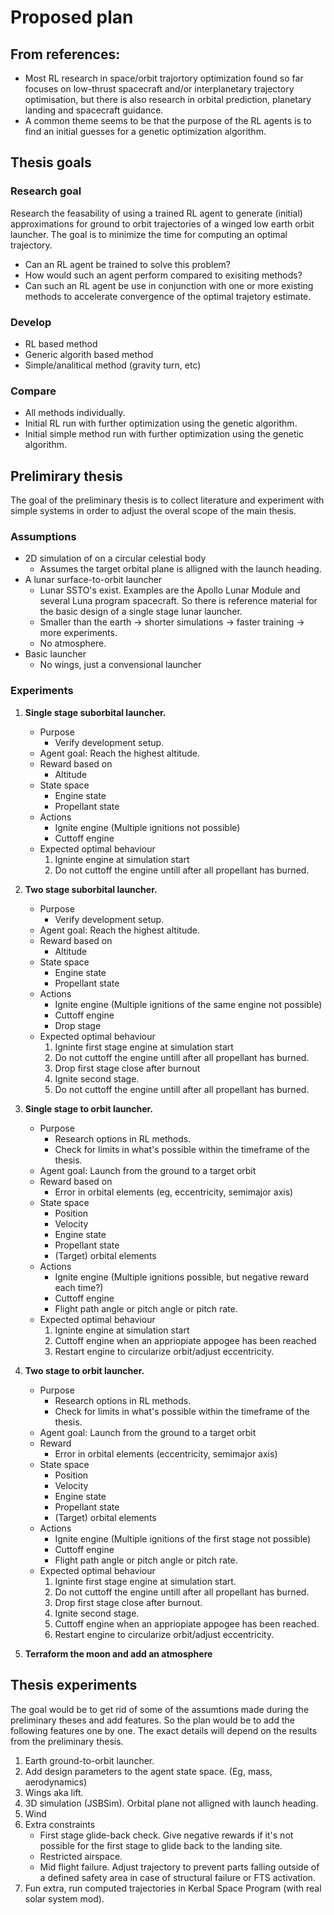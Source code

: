 # Proposed plan

## From references:
 - Most RL research in space/orbit trajortory optimization 
   found so far focuses on low-thrust spacecraft and/or 
   interplanetary trajectory optimisation, but there is 
   also research in orbital prediction, planetary landing 
   and spacecraft guidance.
 - A common theme seems to be that the purpose of the RL agents 
   is to find an initial guesses for a genetic optimization 
   algorithm.


## Thesis goals
### Research goal
Research the feasability of using a trained RL agent
to generate (initial) approximations for ground to orbit 
trajectories of a winged low earth orbit launcher. The goal is
to minimize the time for computing an optimal trajectory.
 - Can an RL agent be trained to solve this problem?
 - How would such an agent perform compared to exisiting 
   methods?
 - Can such an RL agent be use in conjunction with one or
   more existing methods to accelerate convergence of the 
   optimal trajetory estimate.
   
### Develop
 * RL based method
 * Generic algorith based method
 * Simple/analitical method (gravity turn, etc)

### Compare
 * All methods individually.
 * Initial RL run with further optimization using the genetic algorithm.
 * Initial simple method run with further optimization using the genetic 
   algorithm.


## Prelimirary thesis
The goal of the preliminary thesis is to collect literature and experiment
with simple systems in order to adjust the overal scope of the main thesis.

### Assumptions
 * 2D simulation of on a circular celestial body
    - Assumes the target orbital plane is alligned with the
      launch heading.
 * A lunar surface-to-orbit launcher
    - Lunar SSTO's exist. Examples are the Apollo Lunar Module 
      and several Luna program spacecraft. So there is reference 
      material for the basic design of a single stage lunar 
      launcher.
    - Smaller than the earth → shorter simulations → faster training → more experiments.
    - No atmosphere.
 * Basic launcher
    - No wings, just a convensional launcher
    
### Experiments
 1. **Single stage suborbital launcher.**
    - Purpose
       - Verify development setup.
    - Agent goal: Reach the highest altitude.
    - Reward based on
      * Altitude
    - State space
      * Engine state
      * Propellant state
    - Actions
      * Ignite engine (Multiple ignitions not possible)
      * Cuttoff engine
    - Expected optimal behaviour
      1. Igninte engine at simulation start
      2. Do not cuttoff the engine untill after
         all propellant has burned.

 2. **Two stage suborbital launcher.**
    - Purpose
       - Verify development setup.
    - Agent goal: Reach the highest altitude.
    - Reward based on
      * Altitude
    - State space
      * Engine state
      * Propellant state
    - Actions
      * Ignite engine (Multiple ignitions of the same engine not possible)
      * Cuttoff engine
      * Drop stage
    - Expected optimal behaviour
      1. Igninte first stage engine at simulation start
      2. Do not cuttoff the engine untill after
         all propellant has burned.
      4. Drop first stage close after burnout
      5. Ignite second stage.
      6. Do not cuttoff the engine untill after
         all propellant has burned.
          
 3. **Single stage to orbit launcher.**
    - Purpose
       - Research options in RL methods.
       - Check for limits in what's possible within the timeframe of the
         thesis.
    - Agent goal: Launch from the ground to a target orbit
    - Reward based on
      * Error in orbital elements (eg, eccentricity, semimajor axis)
    - State space
      * Position
      * Velocity
      * Engine state
      * Propellant state
      * (Target) orbital elements
    - Actions
      * Ignite engine (Multiple ignitions possible, but negative reward 
        each time?)
      * Cuttoff engine
      * Flight path angle or pitch angle or pitch rate.
    - Expected optimal behaviour
      1. Igninte engine at simulation start
      2. Cuttoff engine when an appriopiate appogee has been reached
      3. Restart engine to circularize orbit/adjust eccentricity.
          
 4. **Two stage to orbit launcher.**
    - Purpose
       - Research options in RL methods.
       - Check for limits in what's possible within the timeframe of the
         thesis.
    - Agent goal: Launch from the ground to a target orbit
    - Reward
      * Error in orbital elements (eccentricity, semimajor axis)
    - State space
      * Position
      * Velocity
      * Engine state
      * Propellant state
      * (Target) orbital elements
    - Actions
      * Ignite engine (Multiple ignitions of the first stage not possible)
      * Cuttoff engine
      * Flight path angle or pitch angle or pitch rate.
    - Expected optimal behaviour
      1. Igninte first stage engine at simulation start.
      2. Do not cuttoff the engine untill after
         all propellant has burned.
      4. Drop first stage close after burnout.
      5. Ignite second stage.
      6. Cuttoff engine when an appriopiate appogee has been reached.
      7. Restart engine to circularize orbit/adjust eccentricity.
 
 5. **Terraform the moon and add an atmosphere**


## Thesis experiments
The goal would be to get rid of some of the assumtions made during
the preliminary theses and add features. So the plan would be to add 
the following features one by one. The exact details will depend on
the results from the preliminary thesis.
 1. Earth ground-to-orbit launcher.
 2. Add design parameters to the agent state space. (Eg, mass, aerodynamics)
 3. Wings aka lift.
 4. 3D simulation (JSBSim). Orbital plane not alligned with launch heading.
 5. Wind
 6. Extra constraints
     - First stage glide-back check. Give negative rewards if it's
       not possible for the first stage to glide back to the landing
       site.
     - Restricted airspace.
     - Mid flight failure. Adjust trajectory to prevent parts falling 
       outside of a defined safety area in case of structural failure
       or FTS activation.
 7. Fun extra, run computed trajectories in Kerbal Space Program (with real 
    solar system mod).
